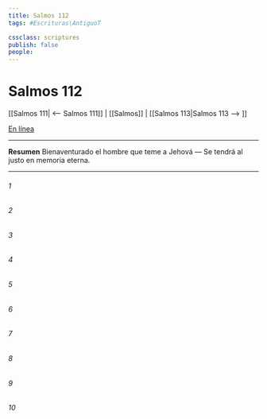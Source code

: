 ```yaml
---
title: Salmos 112
tags: #Escrituras\AntiguoT

cssclass: scriptures
publish: false
people:
---
```


# Salmos 112
[[Salmos 111| <-- Salmos 111]] | [[Salmos]] | [[Salmos 113|Salmos 113 --> ]]

[En línea](https://churchofjesuschrist.org/study/scriptures/ot/ps/112?lang=spa)

---
__Resumen__
Bienaventurado el hombre que teme a Jehová — Se tendrá al justo en memoria eterna.

---
###### 1 


###### 2 


###### 3 


###### 4 


###### 5 


###### 6 


###### 7 


###### 8 


###### 9 


###### 10 


